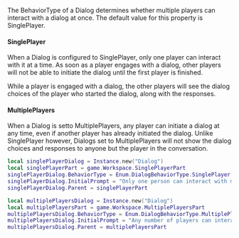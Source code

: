 The BehaviorType of a Dialog determines whether multiple players can
interact with a dialog at once. The default value for this property is
SinglePlayer.

#### SinglePlayer

When a Dialog is configured to SinglePlayer, only one player can interact
with it at a time. As soon as a player engages with a dialog, other
players will not be able to initiate the dialog until the first player is
finished.

While a player is engaged with a dialog, the other players will see the
dialog choices of the player who started the dialog, along with the
responses.

#### MultiplePlayers

When a Dialog is setto MultiplePlayers, any player can initiate a dialog
at any time, even if another player has already initiated the dialog.
Unlike SinglePlayer however, Dialogs set to MultiplePlayers will not show
the dialog choices and responses to anyone but the player in the
conversation.

```lua
local singlePlayerDialog = Instance.new("Dialog")
local singlePlayerPart = game.Workspace.SinglePlayerPart
singlePlayerDialog.BehaviorType = Enum.DialogBehaviorType.SinglePlayer
singlePlayerDialog.InitialPrompt = "Only one person can interact with me at once."
singlePlayerDialog.Parent = singlePlayerPart

local multiplePlayersDialog = Instance.new("Dialog")
local multiplePlayersPart = game.Workspace.MultiplePlayersPart
multiplePlayersDialog.BehaviorType = Enum.DialogBehaviorType.MultiplePlayers
multiplePlayersDialog.InitialPrompt = "Any number of players can interact with me at once."
multiplePlayersDialog.Parent = multiplePlayersPart
```